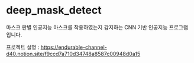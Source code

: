 # deep_mask_detect
마스크 판별 인공지능
마스크를 착용하였는지 감지하는 CNN 기반 인공지능 프로그램입니다.

프로젝트 설명 : https://endurable-channel-d40.notion.site/f9ccd7a710d34748a8587c00948d0a15
